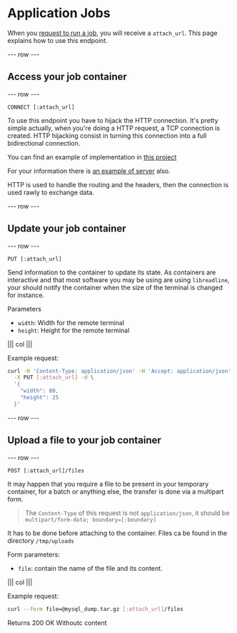 # Application Jobs

When you [request to run a job](/apps.html#run-a-job-in-the-environment-of-your-application),
you will receive a `attach_url`. This page explains how to use this endpoint.

--- row ---

## Access your job container

--- row ---

`CONNECT [:attach_url]`

To use this endpoint you have to hijack the HTTP connection. It's pretty simple
actually, when you're doing a HTTP request, a TCP connection is created. HTTP
hijacking consist in turning this connection into a full bidirectional
connection.

You can find an example of implementation in [this
project](https://github.com/Soulou/go-http-hijack-client)

For your information there is [an example of
server](https://github.com/Soulou/go-http-echo-hijack) also.

HTTP is used to handle the routing and the headers, then the connection is used
rawly to exchange data.

--- row ---

## Update your job container

--- row ---

`PUT [:attach_url]`

Send information to the container to update its state. As containers are
interactive and that most software you may be using are using `libreadline`,
your should notify the container when the size of the terminal is changed for
instance.

Parameters

* `width`: Width for the remote terminal
* `height`: Height for the remote terminal

||| col |||

Example request:

```sh
curl -H 'Content-Type: application/json' -H 'Accept: application/json' \
  -X PUT [:attach_url] -d \
  '{
    "width": 80,
    "height": 25
  }'
```


--- row ---

## Upload a file to your job container

--- row ---

`POST [:attach_url]/files`

It may happen that you require a file to be present in your temporary
container, for a batch or anything else, the transfer is done via a
multipart form.

<blockquote>
  The <code>Content-Type</code> of this request is not <code>application/json</code>, it should be <code>multipart/form-data; boundary=[:boundary]</code>
</blockquote>

It has to be done before attaching to the container. Files ca be found in the directory `/tmp/uploads`

Form parameters:

* `file`: contain the name of the file and its content.

||| col |||

Example request:

```sh
curl --form file=@mysql_dump.tar.gz [:attach_url]/files
```

Returns 200 OK Withoutc content
